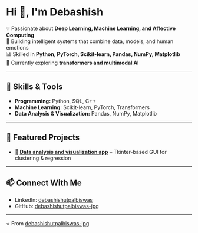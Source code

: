 # Hi 👋, I'm Debashish

💡 Passionate about **Deep Learning, Machine Learning, and Affective Computing**  
🚀 Building intelligent systems that combine data, models, and human emotions  
📊 Skilled in **Python, PyTorch, Scikit-learn, Pandas, NumPy, Matplotlib**  
🌱 Currently exploring **transformers and multimodal AI**  

---

## 🔧 Skills & Tools
- **Programming:** Python, SQL, C++  
- **Machine Learning:** Scikit-learn, PyTorch, Transformers  
- **Data Analysis & Visualization:** Pandas, NumPy, Matplotlib  

---

## 📂 Featured Projects
- 🧩 **[Data analysis and visualization app](https://github.com/debashishutpalbiswas-jpg/Data-Visualization)** – Tkinter-based GUI for clustering & regression  

---

## 📫 Connect With Me
- LinkedIn: [debashishutpalbiswas](https://www.linkedin.com/in/debashishutpalbiswas/)  
- GitHub: [debashishutpalbiswas-jpg](https://github.com/debashishutpalbiswas-jpg)  

---

⭐️ From [debashishutpalbiswas-jpg](https://github.com/debashishutpalbiswas-jpg)
